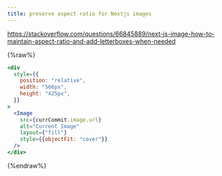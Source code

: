 ```yaml
---
title: preserve aspect ratio for Nextjs images
---
```


<https://stackoverflow.com/questions/66845889/next-js-image-how-to-maintain-aspect-ratio-and-add-letterboxes-when-needed>

{%raw%}

```jsx
<div
  style={{
    position: "relative",
    width: "566px",
    height: "425px",
  }}
>
  <Image
    src={currCommit.image.url}
    alt="Current Image"
    layout={"fill"}
    style={{objectFit: "cover"}}
  />
</div>
```

{%endraw%}
